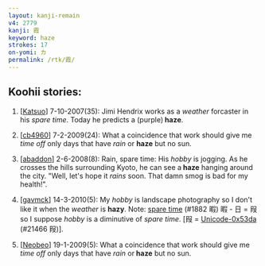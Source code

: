 ```yaml
---
layout: kanji-remain
v4: 2779
kanji: 霞
keyword: haze
strokes: 17
on-yomi: カ
permalink: /rtk/霞/
---
```


## Koohii stories: 

1) [<a href="http://kanji.koohii.com/profile/Katsuo">Katsuo</a>] 7-10-2007(35): Jimi Hendrix works as a <em>weather</em> forcaster in his <em>spare time</em>. Today he predicts a (purple)<strong> haze</strong>.

2) [<a href="http://kanji.koohii.com/profile/cb4960">cb4960</a>] 7-2-2009(24): What a coincidence that work should give me <em>time off</em> only days that have <em>rain</em> or <strong>haze</strong> but no sun.

3) [<a href="http://kanji.koohii.com/profile/abaddon">abaddon</a>] 2-6-2008(8): Rain, spare time: His <em>hobby</em> is jogging. As he crosses the hills surrounding Kyoto, he can see a<strong> haze</strong> hanging around the city. &quot;Well, let&#039;s hope it <em>rains</em> soon. That damn smog is bad for my health!&quot;.

4) [<a href="http://kanji.koohii.com/profile/gavmck">gavmck</a>] 14-3-2010(5): My <em>hobby</em> is landscape photography so I don&#039;t like it when the <em>weather</em> is <strong>hazy</strong>. Note: <a href="../v4/1882.html">spare time</a> (#1882 暇) 暇 - 日 = 叚 so I suppose <em>hobby</em> is a diminutive of <em>spare time</em>. [叚 = <a href="http://kanji.koohii.com/study/kanji/21466">Unicode-0x53da</a> (#21466 叚)].

5) [<a href="http://kanji.koohii.com/profile/Neobeo">Neobeo</a>] 19-1-2009(5): What a coincidence that work should give me <em>time off</em> only days that have <em>rain</em> or<strong> haze</strong> but no sun.

